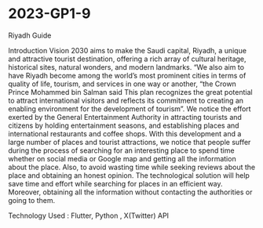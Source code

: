 # 2023-GP1-9

Riyadh Guide

Introduction
Vision 2030 aims to make the Saudi capital, Riyadh, a unique and attractive tourist
destination, offering a rich array of cultural heritage, historical sites, natural wonders,
and modern landmarks. “We also aim to have Riyadh become among the world’s most
prominent cities in terms of quality of life, tourism, and services in one way or another,
“the Crown Prince Mohammed bin Salman said This plan recognizes the great potential
to attract international visitors and reflects its commitment to creating an enabling
environment for the development of tourism”. We notice the effort exerted by the
General Entertainment Authority in attracting tourists and citizens by holding
entertainment seasons, and establishing places and international restaurants and coffee
shops. With this development and a large number of places and tourist attractions, we
notice that people suffer during the process of searching for an interesting place to spend
time whether on social media or Google map and getting all the information about the
place. Also, to avoid wasting time while seeking reviews about the place and obtaining an
honest opinion. The technological solution will help save time and effort while searching for
places in an efficient way. Moreover, obtaining all the information without contacting the
authorities or going to them.

Technology Used : Flutter, Python , X(Twitter) API
